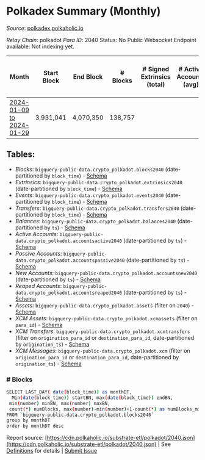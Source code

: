 # Polkadex Summary (Monthly)

_Source_: [polkadex.polkaholic.io](https://polkadex.polkaholic.io)

*Relay Chain*: polkadot
*Para ID*: 2040
Status: No Public Websocket Endpoint available: Not indexing yet.


| Month | Start Block | End Block | # Blocks | # Signed Extrinsics (total) | # Active Accounts (avg) | # Addresses with Balances (max) | Issues |
| ----- | ----------- | --------- | -------- | --------------------------- | ----------------------- | ------------------------------- | ------ |
| [2024-01-09 to 2024-01-29](/polkadot/2040-polkadex/2024-01-31.md) | 3,931,041 | 4,070,350 | 138,757 |  |  |  | - 553 (0.40%) |   

## Tables:

* _Blocks_: `bigquery-public-data.crypto_polkadot.blocks2040` (date-partitioned by `block_time`) - [Schema](/schema/balances.json)
* _Extrinsics_: `bigquery-public-data.crypto_polkadot.extrinsics2040` (date-partitioned by `block_time`) - [Schema](/schema/extrinsics.json)
* _Events_: `bigquery-public-data.crypto_polkadot.events2040` (date-partitioned by `block_time`) - [Schema](/schema/events.json)
* _Transfers_: `bigquery-public-data.crypto_polkadot.transfers2040` (date-partitioned by `block_time`) - [Schema](/schema/transfers.json)
* _Balances_: `bigquery-public-data.crypto_polkadot.balances2040` (date-partitioned by `ts`) - [Schema](/schema/balances.json)
* _Active Accounts_: `bigquery-public-data.crypto_polkadot.accountsactive2040` (date-partitioned by `ts`) - [Schema](/schema/accountsactive.json)
* _Passive Accounts_: `bigquery-public-data.crypto_polkadot.accountspassive2040` (date-partitioned by `ts`) - [Schema](/schema/accountspassive.json)
* _New Accounts_: `bigquery-public-data.crypto_polkadot.accountsnew2040` (date-partitioned by `ts`) - [Schema](/schema/accountsnew.json)
* _Reaped Accounts_: `bigquery-public-data.crypto_polkadot.accountsreaped2040` (date-partitioned by `ts`) - [Schema](/schema/accountsreaped.json)
* _Assets_: `bigquery-public-data.crypto_polkadot.assets` (filter on `2040`) - [Schema](/schema/assets.json)
* _XCM Assets_: `bigquery-public-data.crypto_polkadot.xcmassets` (filter on `para_id`) - [Schema](/schema/xcmassets.json)
* _XCM Transfers_: `bigquery-public-data.crypto_polkadot.xcmtransfers` (filter on `origination_para_id` or `destination_para_id`, date-partitioned by `origination_ts`) - [Schema](/schema/xcmtransfers.json)
* _XCM Messages_: `bigquery-public-data.crypto_polkadot.xcm` (filter on `origination_para_id` or `destination_para_id`, date-partitioned by `origination_ts`) - [Schema](/schema/xcm.json)

### # Blocks
```bash
SELECT LAST_DAY( date(block_time)) as monthDT,
  Min(date(block_time)) startBN, max(date(block_time)) endBN, 
 min(number) minBN, max(number) maxBN, 
 count(*) numBlocks, max(number)-min(number)+1-count(*) as numBlocks_missing 
FROM `bigquery-public-data.crypto_polkadot.blocks2040` 
group by monthDT 
order by monthDT desc
```


Report source: [https://cdn.polkaholic.io/substrate-etl/polkadot/2040.json](https://cdn.polkaholic.io/substrate-etl/polkadot/2040.json) | See [Definitions](/DEFINITIONS.md) for details | [Submit Issue](https://github.com/colorfulnotion/substrate-etl/issues)
